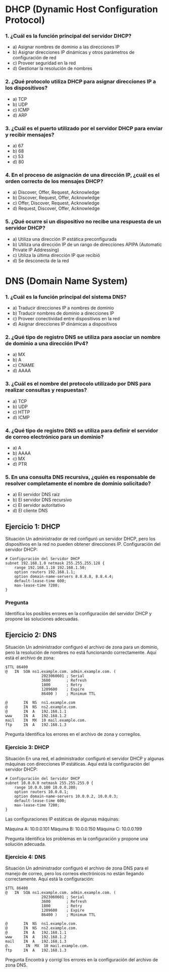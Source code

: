 # DHCP (Dynamic Host Configuration Protocol)

### 1. ¿Cuál es la función principal del servidor DHCP?
 - a) Asignar nombres de dominio a las direcciones IP 
 - b) Asignar direcciones IP dinámicas y otros parámetros de configuración de red
 - c) Proveer seguridad en la red
 - d) Gestionar la resolución de nombres
### 2. ¿Qué protocolo utiliza DHCP para asignar direcciones IP a los dispositivos?
 - a) TCP
 - b) UDP
 - c) ICMP
 - d) ARP
### 3. ¿Cuál es el puerto utilizado por el servidor DHCP para enviar y recibir mensajes?
 - a) 67
 - b) 68
 - c) 53
 - d) 80
### 4. En el proceso de asignación de una dirección IP, ¿cuál es el orden correcto de los mensajes DHCP?
 - a) Discover, Offer, Request, Acknowledge
 - b) Discover, Request, Offer, Acknowledge
 - c) Offer, Discover, Request, Acknowledge
 - d) Request, Discover, Offer, Acknowledge
### 5. ¿Qué ocurre si un dispositivo no recibe una respuesta de un servidor DHCP?
 - a) Utiliza una dirección IP estática preconfigurada
 - b) Utiliza una dirección IP de un rango de direcciones APIPA (Automatic Private IP Addressing)
 - c) Utiliza la última dirección IP que recibió
 - d) Se desconecta de la red

# DNS (Domain Name System)
### 1. ¿Cuál es la función principal del sistema DNS?
 - a) Traducir direcciones IP a nombres de dominio
 - b) Traducir nombres de dominio a direcciones IP
 - c) Proveer conectividad entre dispositivos en la red
 - d) Asignar direcciones IP dinámicas a dispositivos
### 2. ¿Qué tipo de registro DNS se utiliza para asociar un nombre de dominio a una dirección IPv4?
 - a) MX
 - b) A
 - c) CNAME
 - d) AAAA
### 3. ¿Cuál es el nombre del protocolo utilizado por DNS para realizar consultas y respuestas?
 - a) TCP
 - b) UDP
 - c) HTTP
 - d) ICMP
### 4. ¿Qué tipo de registro DNS se utiliza para definir el servidor de correo electrónico para un dominio?
 - a) A
 - b) AAAA
 - c) MX
- d) PTR
### 5. En una consulta DNS recursiva, ¿quién es responsable de resolver completamente el nombre de dominio solicitado?
 - a) El servidor DNS raíz
 - b) El servidor DNS recursivo
 - c) El servidor autoritativo
 - d) El cliente DNS


## Ejercicio 1: DHCP 
Situación
Un administrador de red configuró un servidor DHCP, pero los dispositivos en la red no pueden obtener direcciones IP. Configuración del servidor DHCP:
```plaintext
# Configuración del Servidor DHCP
subnet 192.168.1.0 netmask 255.255.255.128 {
    range 192.168.1.10 192.168.1.50;
    option routers 192.168.1.1;
    option domain-name-servers 8.8.8.8, 8.8.4.4;
    default-lease-time 600;
    max-lease-time 7200;
}
```
### Pregunta
Identifica los posibles errores en la configuración del servidor DHCP y propone las soluciones adecuadas.
## Ejercicio 2: DNS
Situación
Un administrador configuró el archivo de zona para un dominio, pero la resolución de nombres no está funcionando correctamente. Aquí está el archivo de zona:
```plaintext
$TTL 86400
@   IN  SOA ns1.example.com. admin.example.com. (
                2023060601 ; Serial
                3600       ; Refresh
                1800       ; Retry
                1209600    ; Expire
                86400 )    ; Minimum TTL

@       IN  NS  ns1.example.com
@       IN  NS  ns2.example.com.
@       IN  A   192.168.1.1
www     IN  A   192.168.1.2
mail    IN  MX  10 mail.example.com.
ftp     IN  A   192.168.1.3
```
Pregunta
Identifica los errores en el archivo de zona y corregilos.
### Ejercicio 3: DHCP
Situación
En una red, el administrador configuró el servidor DHCP y algunas máquinas con direcciones IP estáticas. Aquí está la configuración del servidor DHCP:
```text
# Configuración del Servidor DHCP
subnet 10.0.0.0 netmask 255.255.255.0 {
    range 10.0.0.100 10.0.0.200;
    option routers 10.0.0.1;
    option domain-name-servers 10.0.0.2, 10.0.0.3;
    default-lease-time 600;
    max-lease-time 7200;
}
```
Las configuraciones IP estáticas de algunas máquinas:

Máquina A: 10.0.0.101
Máquina B: 10.0.0.150
Máquina C: 10.0.0.199

Pregunta
Identifica los problemas en la configuración y propone una solución adecuada.

### Ejercicio 4: DNS
Situación
Un administrador configuró el archivo de zona DNS para el manejo de correo, pero los correos electrónicos no están llegando correctamente. Aquí está la configuración:
```textplain
$TTL 86400
@   IN  SOA ns1.example.com. admin.example.com. (
                2023060601 ; Serial
                3600       ; Refresh
                1800       ; Retry
                1209600    ; Expire
                86400 )    ; Minimum TTL

@       IN  NS  ns1.example.com.
@       IN  NS  ns2.example.com.
@       IN  A   192.168.1.1
www     IN  A   192.168.1.2
mail    IN  A   192.168.1.3
@.       IN  MX  10 mail.example.com.
ftp     IN  A   192.168.1.3
```
Pregunta
Encontrá y corrigí los errores en la configuración del archivo de zona DNS.


